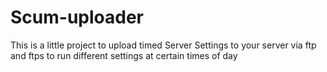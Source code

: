 # Scum-uploader
This is a little project to upload timed Server Settings to your server via ftp and ftps to run different settings at certain times of day
